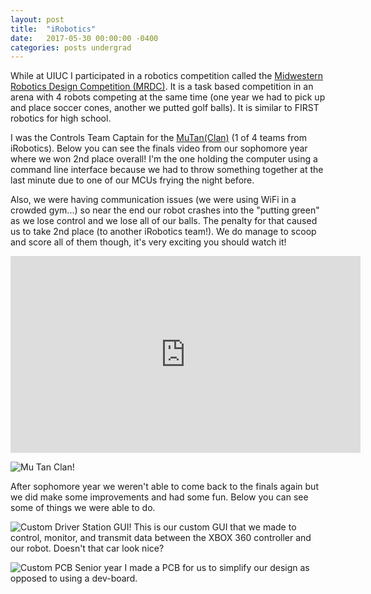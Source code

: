 ```yaml
---
layout: post
title:  "iRobotics"
date:   2017-05-30 00:00:00 -0400
categories: posts undergrad
---
```

While at UIUC I participated in a robotics competition called the [Midwestern Robotics Design Competition (MRDC)](http://mrdc.ec.illinois.edu/). It is a task based competition in an arena with 4 robots competing at the same time (one year we had to pick up and place soccer cones, another we putted golf balls). It is similar to FIRST robotics for high school.

I was the Controls Team Captain for the [MuTan(Clan)](https://irobotics.illinois.edu/teams/legacy-pages/mutanclan-robotics/) (1 of 4 teams from iRobotics). Below you can see the finals video from our sophomore year where we won 2nd place overall! I'm the one holding the computer using a command line interface because we had to throw something together at the last minute due to one of our MCUs frying the night before.

Also, we were having communication issues (we were using WiFi in a crowded gym...) so near the end our robot crashes into the "putting green" as we lose control and we lose all of our balls. The penalty for that caused us to take 2nd place (to another iRobotics team!). We do manage to scoop and score all of them though, it's very exciting you should watch it!

<iframe width="560" height="315" src="https://www.youtube.com/embed/S-o8PDLDHQQ" title="YouTube video player" frameborder="0" allow="accelerometer; autoplay; clipboard-write; encrypted-media; gyroscope; picture-in-picture" allowfullscreen></iframe>

![Mu Tan Clan!](/images/mu_tan_clan.jpeg)

After sophomore year we weren't able to come back to the finals again but we did make some improvements and had some fun. Below you can see some of things we were able to do.

![Custom Driver Station GUI!](/images/JuniorYearDS.png)
This is our custom GUI that we made to control, monitor, and transmit data between the XBOX 360 controller and our robot. Doesn't that car look nice? 

![Custom PCB](/images/SeniorYearPCB.jpg)
Senior year I made a PCB for us to simplify our design as opposed to using a dev-board.
